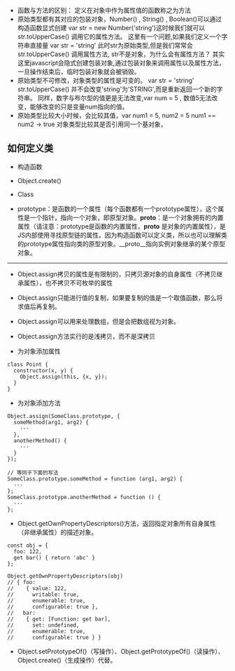 * 函数与方法的区别： 定义在对象中作为属性值的函数称之为方法
* 原始类型都有其对应的包装对象，Number() , String() , Boolean()可以通过构造函数显式创建 var str = new Number('string')这时候我们就可以 str.toUpperCase() 调用它的属性方法。      这里有一个问题,如果我们定义一个字符串直接量 var str = 'string'      此时str为原始类型,但是我们常常会 str.toUpperCase() 调用属性方法,      str不是对象，为什么会有属性方法？ 其实这里javascript会隐式创建包装对象,通过包装对象来调用属性以及属性方法，一旦操作结束后，临时包装对象就会被销毁。
* 原始类型不可修改，对象类型的属性是可变的。  var str = 'string'  str.toUpperCase() 并不会改变'string'为'STRING',而是重新返回一个新的字符串。
同样，数字与布尔型的值更是无法改变,var num = 5 , 数值5无法改变，能够改变的只是变量num指向的值。
* 原始类型比较大小时候，会比较其值，var num1 = 5, num2 = 5 num1 == num2 -> true 对象类型比较其是否引用同一个基对象，

## 如何定义类
* 构造函数
* Object.create()
* Class
  
* prototype：是函数的一个属性（每个函数都有一个prototype属性），这个属性是一个指针，指向一个对象，即原型对象。__proto__：是一个对象拥有的内置属性（请注意：prototype是函数的内置属性，__proto__ 是对象的内置属性），是JS内部使用寻找原型链的属性。因为构造函数可以定义类，所以也可以理解类的prototype属性指向类的原型对象。__proto__指向实例对象继承的某个原型对象。
---
* Object.assign拷贝的属性是有限制的，只拷贝源对象的自身属性（不拷贝继承属性），也不拷贝不可枚举的属性
* Object.assign只能进行值的复制，如果要复制的值是一个取值函数，那么将求值后再复制。
* Object.assign可以用来处理数组，但是会把数组视为对象。
* Object.assign方法实行的是浅拷贝，而不是深拷贝

* 为对象添加属性
```
class Point {
  constructor(x, y) {
    Object.assign(this, {x, y});
  }
}
```
* 为对象添加方法

```
Object.assign(SomeClass.prototype, {
  someMethod(arg1, arg2) {
    ···
  },
  anotherMethod() {
    ···
  }
});

// 等同于下面的写法
SomeClass.prototype.someMethod = function (arg1, arg2) {
  ···
};
SomeClass.prototype.anotherMethod = function () {
  ···
};
```
* Object.getOwnPropertyDescriptors()方法，返回指定对象所有自身属性（非继承属性）的描述对象。
```
const obj = {
  foo: 122,
  get bar() { return 'abc' }
};

Object.getOwnPropertyDescriptors(obj)
// { foo:
//    { value: 122,
//      writable: true,
//      enumerable: true,
//      configurable: true },
//   bar:
//    { get: [Function: get bar],
//      set: undefined,
//      enumerable: true,
//      configurable: true } }
```
* Object.setPrototypeOf()（写操作）、Object.getPrototypeOf()（读操作）、Object.create()（生成操作）代替。